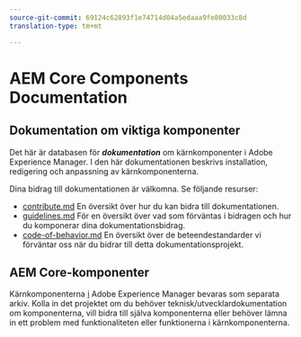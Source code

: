```yaml
---
source-git-commit: 69124c62893f1e74714d04a5edaaa9fe80033c8d
translation-type: tm+mt

---
```

# AEM Core Components Documentation

## Dokumentation om viktiga komponenter

Det här är databasen för ***dokumentation*** om kärnkomponenter i Adobe Experience Manager. I den här dokumentationen beskrivs installation, redigering och anpassning av kärnkomponenterna.

Dina bidrag till dokumentationen är välkomna. Se följande resurser:

* [contribute.md](contributing.md) En översikt över hur du kan bidra till dokumentationen.
* [guidelines.md](guidelines.md) För en översikt över vad som förväntas i bidragen och hur du komponerar dina dokumentationsbidrag.
* [code-of-behavior.md](code-of-conduct.md) En översikt över de beteendestandarder vi förväntar oss när du bidrar till detta dokumentationsprojekt.

## AEM Core-komponenter

Kärnkomponenterna [i](https://github.com/adobe/aem-core-wcm-components) Adobe Experience Manager bevaras som separata arkiv. Kolla in det projektet om du behöver teknisk/utvecklardokumentation om komponenterna, vill bidra till själva komponenterna eller behöver lämna in ett problem med funktionaliteten eller funktionerna i kärnkomponenterna.